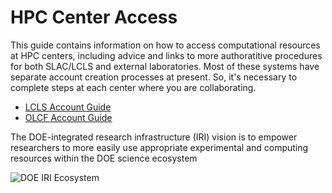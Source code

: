 # HPC Center Access

This guide contains information on how to access computational
resources at HPC centers, including advice and links to
more authoratitive procedures for both SLAC/LCLS and external laboratories.
Most of these systems have separate account creation processes
at present.  So, it's necessary to complete steps at each
center where you are collaborating.

* [LCLS Account Guide](account_lcls.md)
* [OLCF Account Guide](account_olcf.md)

The DOE-integrated research infrastructure (IRI) vision
is to empower researchers to more easily use appropriate experimental
and computing resources within the DOE science ecosystem

![DOE IRI Ecosystem](images/iri24.png)
